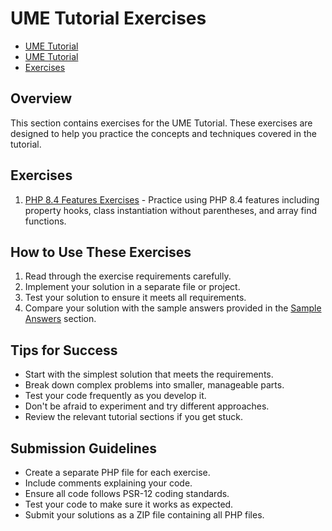 # UME Tutorial Exercises

<link rel="stylesheet" href="../../assets/css/styles.css">
<link rel="stylesheet" href="../../assets/css/ume-docs-enhancements.css">

<ul class="breadcrumb-navigation">
    <li><a href="../../000-index.md">UME Tutorial</a></li>
    <li><a href="../000-index.md">UME Tutorial</a></li>
    <li><a href="./000-index.md">Exercises</a></li>
</ul>

## Overview

This section contains exercises for the UME Tutorial. These exercises are designed to help you practice the concepts and techniques covered in the tutorial.

## Exercises

1. [PHP 8.4 Features Exercises](./065-php84-features-exercises.md) - Practice using PHP 8.4 features including property hooks, class instantiation without parentheses, and array find functions.

## How to Use These Exercises

1. Read through the exercise requirements carefully.
2. Implement your solution in a separate file or project.
3. Test your solution to ensure it meets all requirements.
4. Compare your solution with the sample answers provided in the [Sample Answers](../888-sample-answers/000-index.md) section.

## Tips for Success

- Start with the simplest solution that meets the requirements.
- Break down complex problems into smaller, manageable parts.
- Test your code frequently as you develop it.
- Don't be afraid to experiment and try different approaches.
- Review the relevant tutorial sections if you get stuck.

## Submission Guidelines

- Create a separate PHP file for each exercise.
- Include comments explaining your code.
- Ensure all code follows PSR-12 coding standards.
- Test your code to make sure it works as expected.
- Submit your solutions as a ZIP file containing all PHP files.
